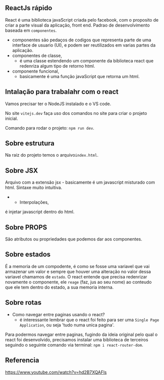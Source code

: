 ReactJs rápido
-

React é uma biblioteca javaScript criada pelo facebook, com o proposito de criar a parte visual da aplicação, front end.
Padrao de desenvolvimento baseada em ``componentes``.

  - componentes são pedaços de codigos que representa parte de uma interface de usuario (UI), e podem ser reutilizados em varias partes da aplicação.
  - componentes de classe,
    - é uma classe estendendo um componente da biblioteca react que redenriza algum tipo de retorno html.
  - componente funcional,
    - basicamente é uma função javaScript que retorna um html.

Intalação para trabalahr com o react
-
Vamos precisar ter o NodeJS instalado e o VS code.

No site ``vitejs.dev`` faça uso dos comandos no site para criar o projeto inicial.

Comando para rodar o projeto: ``npm run dev``.

Sobre estrutura
-
Na raiz do projeto temos o arquivo``index.html``.

Sobre JSX
-
Arquivo com a extensão jsx - basicamente é um javascript misturado com html.
Sintaxe muito intuitiva.

  -
    - Interpolações,
  
é injetar javascript dentro do html.

Sobre PROPS
-
São atributos ou propriedades que podemos dar aos componentes.

Sobre estados
-
É a memoria de um compodente, é como se fosse uma variavel que vai armazenar um valor e sempre que houver uma alteração no valor dessa variavel chamamos de ``estado``. O react entende que precisa redenrizar novamente o componente, ele ``reage`` (faz, jus ao seu nome) ao conteudo que ele tem dentro do estado, a sua memoria interna.


Sobre rotas
-
- Como navegar entre paginas usando o react?
  - é interessante lembrar que o react foi feito para ser uma ``Single Page Application``, ou seja 'tudo numa unica pagina'.

Para podermos navegar entre paginas, fugindo da ideia original pelo qual o react foi desenvolvido, precisamos instalar uma biblioteca de terceiros seguindo o seguinte comando via terminal: ``npm i react-router-dom``.






Referencia
-
https://www.youtube.com/watch?v=hd2B7XQAFls

